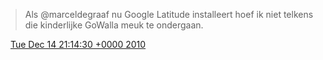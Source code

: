 > Als @marceldegraaf  nu Google Latitude installeert hoef ik niet telkens die kinderlijke GoWalla meuk te ondergaan\.

<img src="../../media/tweet.ico" width="12" /> [Tue Dec 14 21:14:30 +0000 2010](https://twitter.com/DromerDenker/status/14790355606052866)